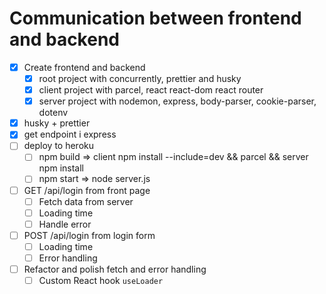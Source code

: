 # Communication between frontend and backend

* [x] Create frontend and backend
  * [x] root project with concurrently, prettier and husky
  * [x] client project with parcel, react react-dom react router
  * [x] server project with nodemon, express, body-parser, cookie-parser, dotenv
* [x] husky + prettier
* [x] get endpoint i express
* [ ] deploy to heroku
    * [ ] npm build => client npm install --include=dev && parcel && server npm install  
    * [ ] npm start => node server.js
* [ ] GET /api/login from front page
  * [ ] Fetch data from server
  * [ ] Loading time
  * [ ] Handle error
* [ ] POST /api/login from login form
  * [ ] Loading time
  * [ ] Error handling
* [ ] Refactor and polish fetch and error handling
  * [ ] Custom React hook `useLoader`
